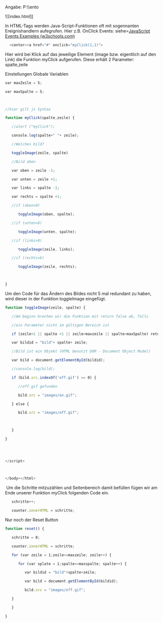 Angabe: P:\\\\ento

![[index.html]]

In HTML-Tags werden Java-Script-Funktionen  oft mit sogennanten Ereignishandlern aufegrufen. Hier z.B. OnClick
Events: siehe=[JavaScript Events Examples (w3schools.com)](https://www.w3schools.com/js/js_events_examples.asp)


```js
  <center><a href="#" onclick="myClick(1,1)">
```


Hier wird bei Klick auf das jeweilige Element (image bzw. eigentlich auf den Link) die Funktion myClick aufgerufen. Diese erhält 2 Parameter: spalte,zeile



Einstellungen
Globale Variablen

```js
var maxZeile = 5;

var maxSpalte = 5;

  

//hier gilt js Syntax

function myClick(spalte,zeile) {

   //alert ("myClick");

   console.log(spalte+" "+ zeile);

   //Welches bild?

   toggleImage(zeile, spalte)

   //Bild oben

   var oben = zeile -1;

   var unten = zeile +1;

   var links = spalte -1;

   var rechts = spalte +1;

   //if (oben>0)

      toggleImage(oben, spalte);

   //if (unten<6) 

      toggleImage(unten, spalte);

   //if (links>0) 

      toggleImage(zeile, links);

   //if (rechts<6) 

      toggleImage(zeile, rechts);

  

}
```



Um den Code für das Ändern des Bildes nicht 5 mal redundant zu haben, wird dieser in der Funktion toggleImage eingefügt. 
  

```js
function toggleImage(zeile, spalte) {

   //Am beginn brechen wir die Funktion mit return false ab, falls

   //ein Parameter nicht im gültigen Bereich ist

   if (zeile<1 || spalte <1 || zeile>maxzeile || spalte>maxSpalte) return flase;

   var bildid = "bild"+ spalte+ zeile;

   //Bild ist ein Objekt (HTML benutzt DOM - Document Object Model)

   var bild = document.getElementById(bildid);

   //console.log(bild);

   if (bild.src.indexOf('off.gif') >= 0) {

      //off.gif gefunden

      bild.src = "images/on.gif";

   } else {

      bild.src = "images/off.gif";

  

   }

}

  
  

</script>

  

</body></html>
```


 Um die Schritte mitzuzählen und Seitenbereich damit befüllen fügen wir am Ende unserer Funktion myClick folgenden Code ein. 

```js
   schritte++;

   counter.innerHTML = schritte;
```



Nur noch der Reset Button

```js
function reset() {

   schritte = 0;

   counter.innerHTML = schritte;

   for (var zeile = 1;zeile<=maxzeile; zeile++) {

      for (var splate = 1;spalte<=maxspalte; spalte++) {

         var bildid = "bild"+spalte+zeile;

         var bild = document.getElementById(bildid);

         bild.src = "images/off.gif";

   }

   }

}
```

